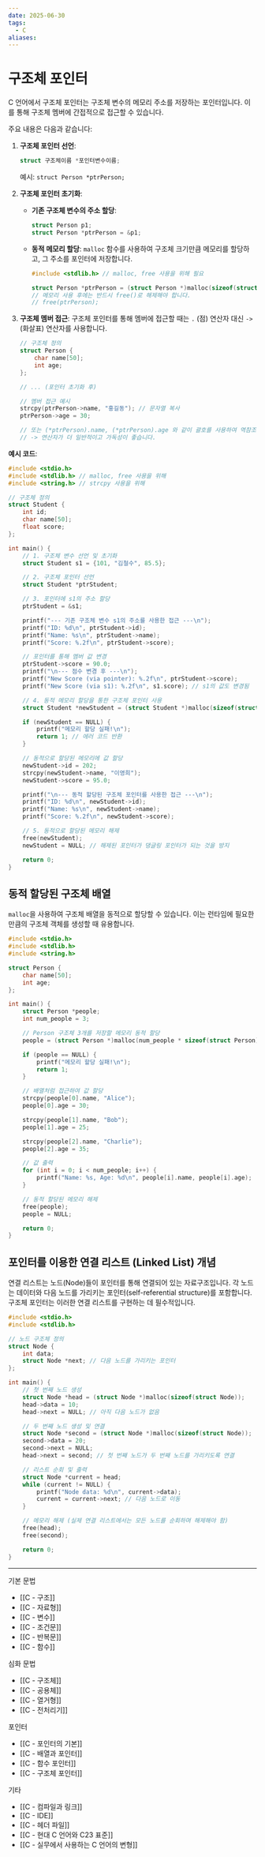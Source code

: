```yaml
---
date: 2025-06-30
tags:
  - C
aliases:
---
```


# 구조체 포인터

C 언어에서 구조체 포인터는 구조체 변수의 메모리 주소를 저장하는 포인터입니다. 이를 통해 구조체 멤버에 간접적으로 접근할 수 있습니다.

주요 내용은 다음과 같습니다:

1.  **구조체 포인터 선언**:
    ```c
    struct 구조체이름 *포인터변수이름;
    ```
    예시: `struct Person *ptrPerson;`

2.  **구조체 포인터 초기화**:
    *   **기존 구조체 변수의 주소 할당**:
        ```c
        struct Person p1;
        struct Person *ptrPerson = &p1;
        ```
    *   **동적 메모리 할당**: `malloc` 함수를 사용하여 구조체 크기만큼 메모리를 할당하고, 그 주소를 포인터에 저장합니다.
        ```c
        #include <stdlib.h> // malloc, free 사용을 위해 필요

        struct Person *ptrPerson = (struct Person *)malloc(sizeof(struct Person));
        // 메모리 사용 후에는 반드시 free()로 해제해야 합니다.
        // free(ptrPerson);
        ```

3.  **구조체 멤버 접근**:
    구조체 포인터를 통해 멤버에 접근할 때는 `.` (점) 연산자 대신 `->` (화살표) 연산자를 사용합니다.
    ```c
    // 구조체 정의
    struct Person {
        char name[50];
        int age;
    };

    // ... (포인터 초기화 후)

    // 멤버 접근 예시
    strcpy(ptrPerson->name, "홍길동"); // 문자열 복사
    ptrPerson->age = 30;

    // 또는 (*ptrPerson).name, (*ptrPerson).age 와 같이 괄호를 사용하여 역참조 후 접근할 수도 있지만,
    // -> 연산자가 더 일반적이고 가독성이 좋습니다.
    ```

**예시 코드**:

```c
#include <stdio.h>
#include <stdlib.h> // malloc, free 사용을 위해
#include <string.h> // strcpy 사용을 위해

// 구조체 정의
struct Student {
    int id;
    char name[50];
    float score;
};

int main() {
    // 1. 구조체 변수 선언 및 초기화
    struct Student s1 = {101, "김철수", 85.5};

    // 2. 구조체 포인터 선언
    struct Student *ptrStudent;

    // 3. 포인터에 s1의 주소 할당
    ptrStudent = &s1;

    printf("--- 기존 구조체 변수 s1의 주소를 사용한 접근 ---\n");
    printf("ID: %d\n", ptrStudent->id);
    printf("Name: %s\n", ptrStudent->name);
    printf("Score: %.2f\n", ptrStudent->score);

    // 포인터를 통해 멤버 값 변경
    ptrStudent->score = 90.0;
    printf("\n--- 점수 변경 후 ---\n");
    printf("New Score (via pointer): %.2f\n", ptrStudent->score);
    printf("New Score (via s1): %.2f\n", s1.score); // s1의 값도 변경됨

    // 4. 동적 메모리 할당을 통한 구조체 포인터 사용
    struct Student *newStudent = (struct Student *)malloc(sizeof(struct Student));

    if (newStudent == NULL) {
        printf("메모리 할당 실패!\n");
        return 1; // 에러 코드 반환
    }

    // 동적으로 할당된 메모리에 값 할당
    newStudent->id = 202;
    strcpy(newStudent->name, "이영희");
    newStudent->score = 95.0;

    printf("\n--- 동적 할당된 구조체 포인터를 사용한 접근 ---\n");
    printf("ID: %d\n", newStudent->id);
    printf("Name: %s\n", newStudent->name);
    printf("Score: %.2f\n", newStudent->score);

    // 5. 동적으로 할당된 메모리 해제
    free(newStudent);
    newStudent = NULL; // 해제된 포인터가 댕글링 포인터가 되는 것을 방지

    return 0;
}
```

## 동적 할당된 구조체 배열

`malloc`을 사용하여 구조체 배열을 동적으로 할당할 수 있습니다. 이는 런타임에 필요한 만큼의 구조체 객체를 생성할 때 유용합니다.

```c
#include <stdio.h>
#include <stdlib.h>
#include <string.h>

struct Person {
    char name[50];
    int age;
};

int main() {
    struct Person *people;
    int num_people = 3;

    // Person 구조체 3개를 저장할 메모리 동적 할당
    people = (struct Person *)malloc(num_people * sizeof(struct Person));

    if (people == NULL) {
        printf("메모리 할당 실패!\n");
        return 1;
    }

    // 배열처럼 접근하여 값 할당
    strcpy(people[0].name, "Alice");
    people[0].age = 30;

    strcpy(people[1].name, "Bob");
    people[1].age = 25;

    strcpy(people[2].name, "Charlie");
    people[2].age = 35;

    // 값 출력
    for (int i = 0; i < num_people; i++) {
        printf("Name: %s, Age: %d\n", people[i].name, people[i].age);
    }

    // 동적 할당된 메모리 해제
    free(people);
    people = NULL;

    return 0;
}
```

## 포인터를 이용한 연결 리스트 (Linked List) 개념

연결 리스트는 노드(Node)들이 포인터를 통해 연결되어 있는 자료구조입니다. 각 노드는 데이터와 다음 노드를 가리키는 포인터(self-referential structure)를 포함합니다. 구조체 포인터는 이러한 연결 리스트를 구현하는 데 필수적입니다.

```c
#include <stdio.h>
#include <stdlib.h>

// 노드 구조체 정의
struct Node {
    int data;
    struct Node *next; // 다음 노드를 가리키는 포인터
};

int main() {
    // 첫 번째 노드 생성
    struct Node *head = (struct Node *)malloc(sizeof(struct Node));
    head->data = 10;
    head->next = NULL; // 아직 다음 노드가 없음

    // 두 번째 노드 생성 및 연결
    struct Node *second = (struct Node *)malloc(sizeof(struct Node));
    second->data = 20;
    second->next = NULL;
    head->next = second; // 첫 번째 노드가 두 번째 노드를 가리키도록 연결

    // 리스트 순회 및 출력
    struct Node *current = head;
    while (current != NULL) {
        printf("Node data: %d\n", current->data);
        current = current->next; // 다음 노드로 이동
    }

    // 메모리 해제 (실제 연결 리스트에서는 모든 노드를 순회하며 해제해야 함)
    free(head);
    free(second);

    return 0;
}
```

---
 기본 문법
 - [[C - 구조]]
 - [[C - 자료형]]
 - [[C - 변수]]
 - [[C - 조건문]]
 - [[C - 반복문]]
 - [[C - 함수]]

심화 문법
 - [[C - 구조체]]
 - [[C - 공용체]]
 - [[C - 열거형]]
 - [[C - 전처리기]]

 포인터
 - [[C - 포인터의 기본]]
 - [[C - 배열과 포인터]]
 - [[C - 함수 포인터]]
 - [[C - 구조체 포인터]]

 기타
 - [[C - 컴파일과 링크]]
 - [[C - IDE]]
 - [[C - 헤더 파일]]
 - [[C - 현대 C 언어와 C23 표준]]
 - [[C - 실무에서 사용하는 C 언어의 변형]]
